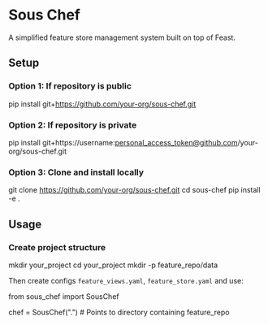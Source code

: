 # Sous Chef

A simplified feature store management system built on top of Feast.

## Setup

### Option 1: If repository is public
pip install git+https://github.com/your-org/sous-chef.git

### Option 2: If repository is private
pip install git+https://username:personal_access_token@github.com/your-org/sous-chef.git

### Option 3: Clone and install locally
git clone https://github.com/your-org/sous-chef.git
cd sous-chef
pip install -e .

## Usage

### Create project structure
mkdir your_project
cd your_project
mkdir -p feature_repo/data

Then create configs `feature_views.yaml`, `feature_store.yaml` and use:

from sous_chef import SousChef

chef = SousChef(".")  # Points to directory containing feature_repo
